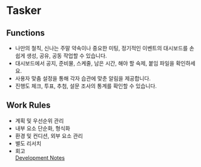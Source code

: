 # Tasker

## Functions
- 나만의 철칙, 신나는 주말 약속이나 중요한 미팅, 정기적인 이벤트의 대시보드를 손쉽게 생성, 공유, 공동 작업할 수 있습니다.
- 대시보드에서 공지, 준비물, 스케줄, 남은 시간, 해야 할 숙제, 붙임 파일을 확인하세요.
- 사용자 맞춤 설정을 통해 각자 습관에 맞춘 알림을 제공합니다.
- 진행도 체크, 투표, 추첨, 설문 조사의 통계를 확인할 수 있습니다.

## Work Rules
- 계획 및 우선순위 관리
- 내부 요소 단순화, 형식화
- 환경 및 컨디션, 외부 요소 관리
- 별도 리서치
- 회고  
[Development Notes](https://github.com/1602spam/Tasker/tree/main/DevNotes)